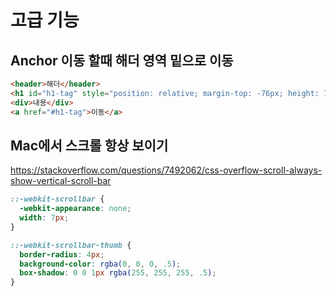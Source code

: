 # 고급 기능

## Anchor 이동 할때 해더 영역 밑으로 이동
```html
<header>해더</header>
<h1 id="h1-tag" style="position: relative; margin-top: -76px; height: 76px; visibility: hidden; z-index: -1"></div>
<div>내용</div>
<a href="#h1-tag">이동</a>
```

## Mac에서 스크롤 항상 보이기
https://stackoverflow.com/questions/7492062/css-overflow-scroll-always-show-vertical-scroll-bar
```css
::-webkit-scrollbar {
  -webkit-appearance: none;
  width: 7px;
}

::-webkit-scrollbar-thumb {
  border-radius: 4px;
  background-color: rgba(0, 0, 0, .5);
  box-shadow: 0 0 1px rgba(255, 255, 255, .5);
}
```
